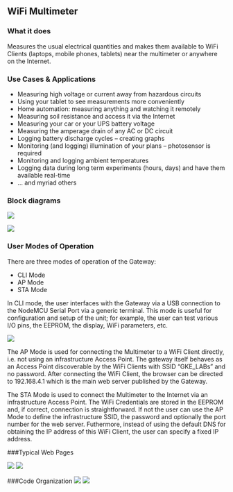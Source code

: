 WiFi Multimeter
---------------

### What it does
Measures the usual electrical quantities and makes them available to WiFi Clients (laptops, mobile phones, tablets) near the multimeter or anywhere on the Internet.

### Use Cases & Applications
- Measuring high voltage or current away from hazardous circuits
- Using your tablet to see measurements more conveniently
- Home automation: measuring anything and watching it remotely
- Measuring soil resistance and access it via the Internet
- Measuring your car or your UPS battery voltage
- Measuring the amperage drain of any AC or DC circuit 
- Logging battery discharge cycles – creating graphs
- Monitoring (and logging) illumination of your plans – photosensor is required
- Monitoring and logging ambient temperatures
- Logging data during long term experiments (hours, days) and have them available real-time
- … and myriad others

### Block diagrams
![](https://i.imgur.com/qxTWXiS.gif)

![](https://i.imgur.com/pdy9suU.gif)

### User Modes of Operation
There are three modes of operation of the Gateway:
- 	CLI Mode
- 	AP Mode
- 	STA Mode

In CLI mode, the user interfaces with the Gateway via a USB connection to the NodeMCU Serial Port via a generic terminal. This mode is useful for configuration and setup of the unit; for example, the user can test various I/O pins, the EEPROM, the display, WiFi parameters, etc.

![](https://i.imgur.com/9dEjg9f.gif)

The AP Mode is used for connecting the Multimeter to a WiFi Client directly, i.e. not using an infrastructure Access Point. The gateway itself behaves as an Access Point discoverable by the WiFi Clients with SSID “GKE_LABs” and no password. After connecting the WiFi Client, the browser can be directed to 192.168.4.1 which is the main web server published by the Gateway.

The STA Mode is used to connect the Multimeter to the Internet via an infrastructure Access Point. The WiFi Credentials are stored in the EEPROM and, if correct, connection is straightforward. If not the user can use the AP Mode to define the infrastructure SSID, the password and optionally the port number for the web server. Futhermore, instead of using the default DNS for obtaining the IP address of this WiFi Client, the user can specify a fixed IP address.

###Typical Web Pages

![](https://i.imgur.com/jWOJUp7.gif)
![](https://i.imgur.com/RSVtaRk.gif)

###Code Organization
![](https://i.imgur.com/JxRDU5J.gif)
![](https://i.imgur.com/EksuuCs.gif)

